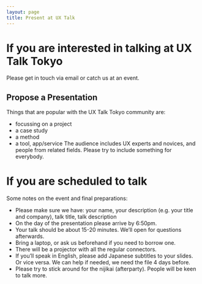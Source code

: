 ```yaml
---
layout: page
title: Present at UX Talk
---
```


# If you are interested in talking at UX Talk Tokyo

Please get in touch via email or catch us at an event.

## Propose a Presentation
Things that are popular with the UX Talk Tokyo community are:
- focussing on a project
- a case study
- a method
- a tool, app/service
The audience includes UX experts and novices, and people from related fields. Please try to include something for everybody.
 
# If you are scheduled to talk
Some notes on the event and final preparations:
- Please make sure we have: your name, your description (e.g. your title and company), talk title, talk description
- On the day of the presentation please arrive by 6:50pm.
- Your talk should be about 15-20 minutes. We’ll open for questions afterwards.
- Bring a laptop, or ask us beforehand if you need to borrow one.
- There will be a projector with all the regular connectors.
- If you’ll speak in English, please add Japanese subtitles to your slides. Or vice versa. We can help if needed, we need the file 4 days before.
- Please try to stick around for the nijikai (afterparty). People will be keen to talk more.
